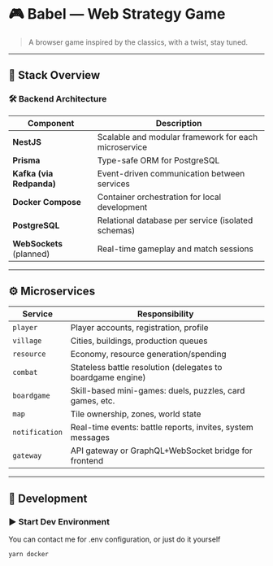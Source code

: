 # 🎮 Babel — Web Strategy Game

> A browser game inspired by the classics, with a twist, stay tuned. 

---

## 🧱 Stack Overview

### 🛠️ Backend Architecture

| Component           | Description 
|--------------------|-------------
| **NestJS**          | Scalable and modular framework for each microservice 
| **Prisma**          | Type-safe ORM for PostgreSQL 
| **Kafka (via Redpanda)** | Event-driven communication between services 
| **Docker Compose**  | Container orchestration for local development 
| **PostgreSQL**      | Relational database per service (isolated schemas) 
| **WebSockets** (planned) | Real-time gameplay and match sessions 

---

## ⚙️ Microservices

| Service             | Responsibility |
|--------------------|----------------|
| `player`           | Player accounts, registration, profile 
| `village`          | Cities, buildings, production queues 
| `resource`  | Economy, resource generation/spending 
| `combat`  | Stateless battle resolution (delegates to boardgame engine) 
| `boardgame`  | Skill-based mini-games: duels, puzzles, card games, etc. 
| `map`      | Tile ownership, zones, world state 
| `notification`  | Real-time events: battle reports, invites, system messages 
| `gateway`  | API gateway or GraphQL+WebSocket bridge for frontend 
---

## 🧪 Development

### ▶ Start Dev Environment

You can contact me for .env configuration, or just do it yourself
```bash
yarn docker
